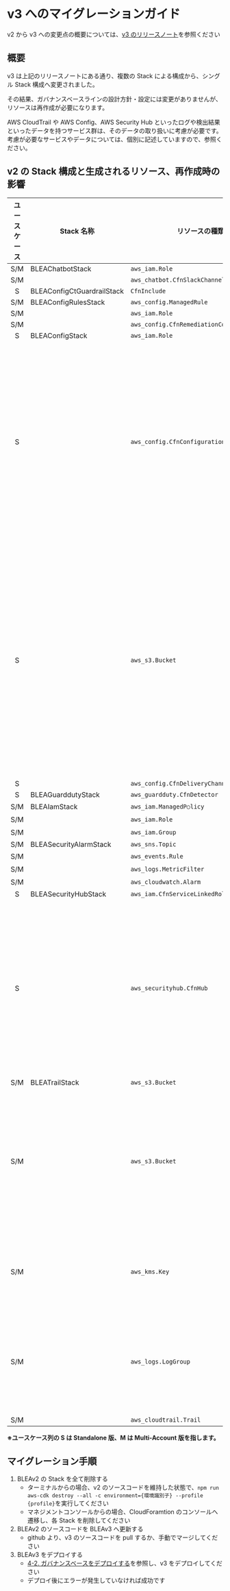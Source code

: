 # v3 へのマイグレーションガイド

v2 から v3 への変更点の概要については、[v3 のリリースノート](https://github.com/aws-samples/baseline-environment-on-aws/releases/tag/v3.0.0)を参照ください

## 概要

v3 は上記のリリースノートにある通り、複数の Stack による構成から、シングル Stack 構成へ変更されました。

その結果、ガバナンスベースラインの設計方針・設定には変更がありませんが、リソースは再作成が必要になります。

AWS CloudTrail や AWS Config、AWS Security Hub といったログや検出結果といったデータを持つサービス群は、そのデータの取り扱いに考慮が必要です。
考慮が必要なサービスやデータについては、個別に記述していますので、参照ください。

## v2 の Stack 構成と生成されるリソース、再作成時の影響

| ユースケース | Stack 名称                 | リソースの種類                             | 論理 ID                              | 再作成時の影響                                                                                                                                                                                                                                                                                                                                                     |
| :----------: | -------------------------- | ------------------------------------------ | ------------------------------------ | ------------------------------------------------------------------------------------------------------------------------------------------------------------------------------------------------------------------------------------------------------------------------------------------------------------------------------------------------------------------ |
|     S/M      | BLEAChatbotStack           | `aws_iam.Role`                             | `ChatbotRole`                        | -                                                                                                                                                                                                                                                                                                                                                                  |
|     S/M      |                            | `aws_chatbot.CfnSlackChannelConfiguration` | `ChatbotChannel`                     | -                                                                                                                                                                                                                                                                                                                                                                  |
|      S       | BLEAConfigCtGuardrailStack | `CfnInclude`                               | `ConfigCtGr`                         | -                                                                                                                                                                                                                                                                                                                                                                  |
|     S/M      | BLEAConfigRulesStack       | `aws_config.ManagedRule`                   | `BLEARuleDefaultSecurityGroupClosed` | -                                                                                                                                                                                                                                                                                                                                                                  |
|     S/M      |                            | `aws_iam.Role`                             | `RemoveSecGroupRemediationRole`      | -                                                                                                                                                                                                                                                                                                                                                                  |
|     S/M      |                            | `aws_config.CfnRemediationConfiguration`   | `RmDefaultSg`                        | -                                                                                                                                                                                                                                                                                                                                                                  |
|      S       | BLEAConfigStack            | `aws_iam.Role`                             | `ConfigRole`                         | -                                                                                                                                                                                                                                                                                                                                                                  |
|      S       |                            | `aws_config.CfnConfigurationRecorder`      | `ConfigRecorder`                     | Config Recorder が削除されたとしても、<br />構成記録自体は削除されないため、<br />再作成で問題ない。<br />また、再度 Config Recorder が有効になることで、<br />過去の構成記録にアクセス可能となる。<br />参考:[delete-configuration-recorder](https://awscli.amazonaws.com/v2/documentation/api/latest/reference/configservice/delete-configuration-recorder.html) |
|      S       |                            | `aws_s3.Bucket`                            | `ConfigBucket`                       | 再作成で問題ない。<br />ただし、v2 時に作成された Bucket は<br />`DeletionPolicy`が`RETAIN`のため、<br />Stack が削除されてもリソースは残る。 <br /> **Athena でクエリを実行する際は、<br />マイグレーション前後で検索対象となる Bucket が異なるため、<br />v2 用と v3 用の 2 つのデータソースが必要になる**                                                       |
|      S       |                            | `aws_config.CfnDeliveryChannel`            | `ConfigDeliveryChannel`              | -                                                                                                                                                                                                                                                                                                                                                                  |
|      S       | BLEAGuarddutyStack         | `aws_guardduty.CfnDetector`                | `GuardDutyDetector`                  |                                                                                                                                                                                                                                                                                                                                                                    |
|     S/M      | BLEAIamStack               | `aws_iam.ManagedP○licy`                    | `SysAdminPolicy`など                 | -                                                                                                                                                                                                                                                                                                                                                                  |
|     S/M      |                            | `aws_iam.Role`                             | `SysAdminRole`など                   | -                                                                                                                                                                                                                                                                                                                                                                  |
|     S/M      |                            | `aws_iam.Group`                            | `SysAdminGroup`など                  | -                                                                                                                                                                                                                                                                                                                                                                  |
|     S/M      | BLEASecurityAlarmStack     | `aws_sns.Topic`                            | `SecurityAlarmTopic`                 | -                                                                                                                                                                                                                                                                                                                                                                  |
|     S/M      |                            | `aws_events.Rule`                          | `BLEARuleConfigRules`など            | -                                                                                                                                                                                                                                                                                                                                                                  |
|     S/M      |                            | `aws_logs.MetricFilter`                    | `IAMPolicyChange`など                | -                                                                                                                                                                                                                                                                                                                                                                  |
|     S/M      |                            | `aws_cloudwatch.Alarm`                     | `IAMPolicyChangeAlarm`など           | -                                                                                                                                                                                                                                                                                                                                                                  |
|      S       | BLEASecurityHubStack       | `aws_iam.CfnServiceLinkedRole`             | `RoleForSecurityHub`                 | -                                                                                                                                                                                                                                                                                                                                                                  |
|      S       |                            | `aws_securityhub.CfnHub`                   | `SecurityHub`                        | 再作成で問題ない。<br />ただし、SecurityHub を無効化した場合、<br />90 日経過すると、既存の検出結果などが削除されるため。<br />、マイグレーションは 保持期間内に実施する必要がある。<br />参考：[Security Hub を無効にする](https://docs.aws.amazon.com/ja_jp/securityhub/latest/userguide/securityhub-disable.html)                                               |
|     S/M      | BLEATrailStack             | `aws_s3.Bucket`                            | `ArchiveLogsBucket`                  | -                                                                                                                                                                                                                                                                                                                                                                  |
|     S/M      |                            | `aws_s3.Bucket`                            | `CloudTrailBucket`                   | 再作成で問題ないが、<br />**Athena でクエリを実行する際は、<br />マイグレーション前後で検索対象となる <br />Bucket が異なるため、<br />v2 用と v3 用の 2 つのデータソースが必要になる**                                                                                                                                                                            |
|     S/M      |                            | `aws_kms.Key`                              | `CloudTrailKey`                      | 再作成で問題ないが、<br />既存の暗号・復号対象のリソースのため、<br />既存の`key`も残す必要がある                                                                                                                                                                                                                                                                  |
|     S/M      |                            | `aws_logs.LogGroup`                        | `CloudTrailLogGroup`                 | 再作成で問題ないが、<br />**Trail のログを検索する際は、<br />マイグレーション前後で検索対象となる <br />LogGroup が異なるため、注意が必要**                                                                                                                                                                                                                       |
|     S/M      |                            | `aws_cloudtrail.Trail`                     | `CloudTrail`                         | -                                                                                                                                                                                                                                                                                                                                                                  |

**※ユースケース列の S は Standalone 版、M は Multi-Account 版を指します。**

## マイグレーション手順

1. BLEAv2 の Stack を全て削除する
   - ターミナルからの場合、v2 のソースコードを維持した状態で、`npm run aws-cdk destroy --all -c environment={環境識別子} --profile {profile}`を実行してください
   - マネジメントコンソールからの場合、CloudForamtion のコンソールへ遷移し、各 Stack を削除してください
2. BLEAv2 のソースコードを BLEAv3 へ更新する
   - github より、v3 のソースコードを pull するか、手動でマージしてください
3. BLEAv3 をデプロイする
   - [4-2. ガバナンスベースをデプロイする](../README_ja.md#4-2-ガバナンスベースをデプロイする)を参照し、v3 をデプロイしてください
   - デプロイ後にエラーが発生していなければ成功です

